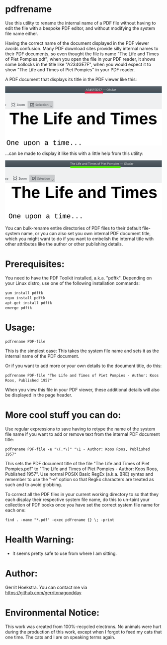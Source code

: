 # pdfrename

Use this utility to rename the internal name of a PDF file without having to edit the file with a bespoke PDF editor, and without modifying the system file name either.

Having the correct name of the document displayed in the PDF viewer avoids confusion. Many PDF download sites provide silly internal names to their PDF documents, so even thought the file is name "The Life and Times of Piet Pompies.pdf",
when you open the file in your PDF reader, it shows some bollocks in the title like "A234GE7F", when you would expect it to show "The Life and Times of Piet Pompies" in your PDF reader.

A PDF document that displays its title in the PDF viewer like this:

![Not so great, actually](images/renamethissortofthing.png)


...can be made to display it like this with a little help from this utility:

![Better](images/renamedtosomethingbetter.png)

You can bulk-rename entire directories of PDF files to their default file-system name, or you can also set you own internal PDF document title, which you might want to do if you want to embelish the internal title with other attributes like the author or other publishing details.

# Prerequisites:

You need to have the PDF Toolkit installed, a.k.a. "pdftk". Depending on your Linux distro, use one of the following installation commands:

    yum install pdftk
    equo install pdftk
    apt-get install pdftk
    emerge pdftk

# Usage:

    pdfrename PDF-file

This is the simplest case: This takes the system file name and sets it as the internal name of the PDF document.

Or if you want to add more or your own details to the document title, do this:

    pdfrename PDF-file "The Life and Times of Piet Pompies - Author: Koos Roos, Published 1957"

When you view this file in your PDF viewer, these additional details will also be displayed in the page header.

# More cool stuff you can do:

Use regular expressions to save having to retype the name of the system file name if you want to add or remove text from the internal PDF document title:

    pdfrename PDF-file -e "\(.*\)" "\1 - Author: Koos Roos, Published 1957"

This sets the PDF document title of the file "The Life and Times of Piet Pompies.pdf" to "The Life and Times of Piet Pompies - Author: Koos Roos, Published 1957". Use normal POSIX Basic RegEx (a.k.a. BRE) syntax and remember to use the "-e" option so that RegEx characters are treated as such and to avoid globbing.

To correct all the PDF files in your current working directory to so that they each display their respective system file name, do this to un-taint your collection of PDF books once you have set the correct system file name for each one:

    find . -name "*.pdf" -exec pdfrename {} \; -print

# Health Warning:

- It seems pretty safe to use from where I am sitting.

# Author:

Gerrit Hoekstra. You can contact me via https://github.com/gerritonagoodday

# Environmental Notice:

This work was created from 100%-recycled electrons. No animals were hurt during the production of this work, except when I forgot to feed my cats that one time. The cats and I are on speaking terms again.
